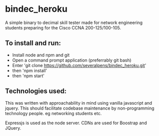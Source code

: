 # bindec_heroku

A simple binary to decimal skill tester made for network engineering students preparing for the Cisco CCNA 200-125/100-105.

## To install and run:
* Install node and npm and git
* Open a command prompt application (preferrably git bash)
* Enter 'git clone https://github.com/severalpens/bindec_heroku.git'
* then 'npm install'
* then 'npm start'


## Technologies used:
This was written with approachability in mind using vanilla javascript and jquery. This should facilitate codebase maintenance by non-programming technology people. eg networking students etc.

Expressjs is used as the node server. CDNs are used for Boostrap and JQuery.
